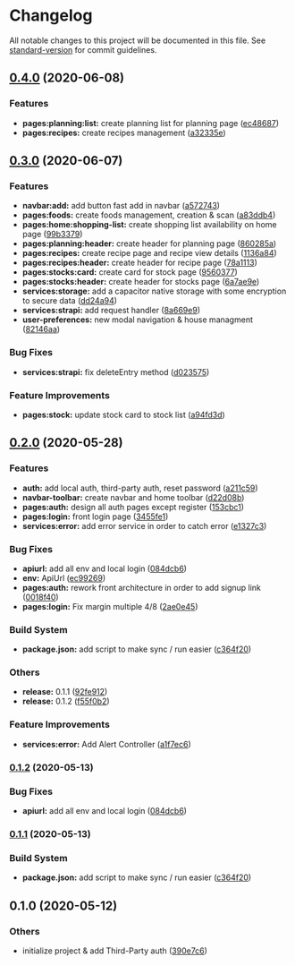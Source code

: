 # Changelog

All notable changes to this project will be documented in this file. See [standard-version](https://github.com/conventional-changelog/standard-version) for commit guidelines.

## [0.4.0](https://github.com/Cook-Up/cookup/compare/v0.3.0...v0.4.0) (2020-06-08)


### Features

* **pages:planning:list:** create planning list for planning page ([ec48687](https://github.com/Cook-Up/cookup/commit/ec4868730db5001ec2bb5d7d174287f8fa6bb351))
* **pages:recipes:** create recipes management ([a32335e](https://github.com/Cook-Up/cookup/commit/a32335e6798e0a634a5002ed3b53630c40691c0a))

## [0.3.0](https://github.com/Cook-Up/cookup/compare/v0.2.0...v0.3.0) (2020-06-07)


### Features

* **navbar:add:** add button fast add in navbar ([a572743](https://github.com/Cook-Up/cookup/commit/a5727432ab9265f9c5a6379e05f58c56df333e67))
* **pages:foods:** create foods management, creation & scan ([a83ddb4](https://github.com/Cook-Up/cookup/commit/a83ddb4f95a1d11e82400b7340620dbdd72dd55e))
* **pages:home:shopping-list:** create shopping list availability on home page ([99b3379](https://github.com/Cook-Up/cookup/commit/99b337960fcf60ee4dcf6a7ff7dd35a42d1b31bb))
* **pages:planning:header:** create header for planning page ([860285a](https://github.com/Cook-Up/cookup/commit/860285af3e6e9d3a5226fd470b04b77189f96536))
* **pages:recipes:** create recipe page and recipe view details ([1136a84](https://github.com/Cook-Up/cookup/commit/1136a8432e85a5ef298cbdbb2896b949be332aab))
* **pages:recipes:header:** create header for recipe page ([78a1113](https://github.com/Cook-Up/cookup/commit/78a1113a576d466a06a6bdf081010952f5de834d))
* **pages:stocks:card:** create card for stock page ([9560377](https://github.com/Cook-Up/cookup/commit/9560377570e94b0b8aa2d39fa078b0053523d1bb))
* **pages:stocks:header:** create header for stocks page ([6a7ae9e](https://github.com/Cook-Up/cookup/commit/6a7ae9e0e0e67131dceeddb84e5463b6555482b4))
* **services:storage:** add a capacitor native storage with some encryption to secure data ([dd24a94](https://github.com/Cook-Up/cookup/commit/dd24a94c8a8436155eb5a58e1b71ddb73ef52e4d))
* **services:strapi:** add request handler ([8a669e9](https://github.com/Cook-Up/cookup/commit/8a669e9a557c4b7bccc1cd9dcd5dc8d174cc14b9))
* **user-preferences:** new modal navigation & house managment ([82146aa](https://github.com/Cook-Up/cookup/commit/82146aa659330310e817804dde242ae93f2ae423))


### Bug Fixes

* **services:strapi:** fix deleteEntry method ([d023575](https://github.com/Cook-Up/cookup/commit/d023575dc566a89112f14da9e0d2a579aa2749e8))


### Feature Improvements

* **pages:stock:** update stock card to stock list ([a94fd3d](https://github.com/Cook-Up/cookup/commit/a94fd3df4123e93fe2e5d7d36bcfab86b60e7491))

## [0.2.0](https://github.com/Cook-Up/cookup/compare/v0.1.0...v0.2.0) (2020-05-28)


### Features

* **auth:** add local auth, third-party auth, reset password ([a211c59](https://github.com/Cook-Up/cookup/commit/a211c5967bc78e0a50185140c54b9c3ae2c7d829))
* **navbar-toolbar:** create navbar and home toolbar ([d22d08b](https://github.com/Cook-Up/cookup/commit/d22d08b6d1b598732d646f4f3b8fc2cfbb415935))
* **pages:auth:** design all auth pages except register ([153cbc1](https://github.com/Cook-Up/cookup/commit/153cbc1df739b446e0b1ab104648b7b72ac624c6))
* **pages:login:** front login page ([3455fe1](https://github.com/Cook-Up/cookup/commit/3455fe16705d4cabb77ee5ba8a54cc954be729fc))
* **services:error:** add error service in order to catch error ([e1327c3](https://github.com/Cook-Up/cookup/commit/e1327c3a8b80f097872ed8cdc57f79c543377d23))


### Bug Fixes

* **apiurl:** add all env and local login ([084dcb6](https://github.com/Cook-Up/cookup/commit/084dcb6826a43d332ad484f5608f0af6ea3f9586))
* **env:** ApiUrl ([ec99269](https://github.com/Cook-Up/cookup/commit/ec9926908dccb1e5a362f3892b5e464d6745fe30))
* **pages:auth:** rework front architecture in order to add signup link ([0018f40](https://github.com/Cook-Up/cookup/commit/0018f407f91459cb920817d4758d15d8d526b827))
* **pages:login:** Fix margin multiple 4/8 ([2ae0e45](https://github.com/Cook-Up/cookup/commit/2ae0e454f657979eec4ff6f8240b15ad2c79a689))


### Build System

* **package.json:** add script to make sync / run easier ([c364f20](https://github.com/Cook-Up/cookup/commit/c364f20630a1841288ef934cd77bd93417de81a3))


### Others

* **release:** 0.1.1 ([92fe912](https://github.com/Cook-Up/cookup/commit/92fe912550c261c95368f82fe9b3a1f35490d4ac))
* **release:** 0.1.2 ([f55f0b2](https://github.com/Cook-Up/cookup/commit/f55f0b2f9ae6872d28b2406e79722af9c8a6b0d9))


### Feature Improvements

* **services:error:** Add Alert Controller ([a1f7ec6](https://github.com/Cook-Up/cookup/commit/a1f7ec660fabce975e18451f4d6249b6f0afe845))

### [0.1.2](https://github.com/Cook-Up/cookup/compare/v0.1.1...v0.1.2) (2020-05-13)


### Bug Fixes

* **apiurl:** add all env and local login ([084dcb6](https://github.com/Cook-Up/cookup/commit/084dcb6826a43d332ad484f5608f0af6ea3f9586))

### [0.1.1](https://github.com/Cook-Up/cookup/compare/v0.1.0...v0.1.1) (2020-05-13)


### Build System

* **package.json:** add script to make sync / run easier ([c364f20](https://github.com/Cook-Up/cookup/commit/c364f20630a1841288ef934cd77bd93417de81a3))

## 0.1.0 (2020-05-12)


### Others

* initialize project & add Third-Party auth ([390e7c6](https://github.com/Cook-Up/cookup/commit/390e7c63a1950297601710496cb1aea2de79e0a4))
